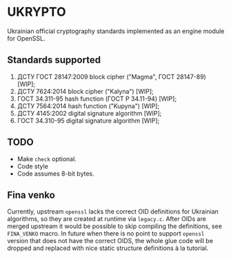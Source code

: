 # UKRYPTO
Ukrainian official cryptography standards implemented as an engine module for OpenSSL.

## Standards supported
1. ДСТУ ГОСТ 28147:2009 block cipher ("Magma", ГОСТ 28147-89) [WIP];
2. ДСТУ 7624:2014 block cipher ("Kalyna") [WIP];
3. ГОСТ 34.311-95 hash function (ГОСТ Р 34.11-94) [WIP];
4. ДСТУ 7564:2014 hash function ("Kupyna") [WIP];
5. ДСТУ 4145:2002 digital signature algorithm [WIP];
6. ГОСТ 34.310-95 digital signature algorithm [WIP];

## TODO
- Make `check` optional.
- Code style
- Code assumes 8-bit bytes.

## Fina venko
Currently, upstream `openssl` lacks the correct OID definitions for Ukrainian algorithms, so they are created at runtime via `legacy.c`.
After OIDs are merged upstream it would be possible to skip compiling the definitions, see `FINA_VENKO` macro. In future when there is no
point to support `openssl` version that does not have the correct OIDS, the whole glue code will be dropped and replaced with nice
static structure definitions à la tutorial.
